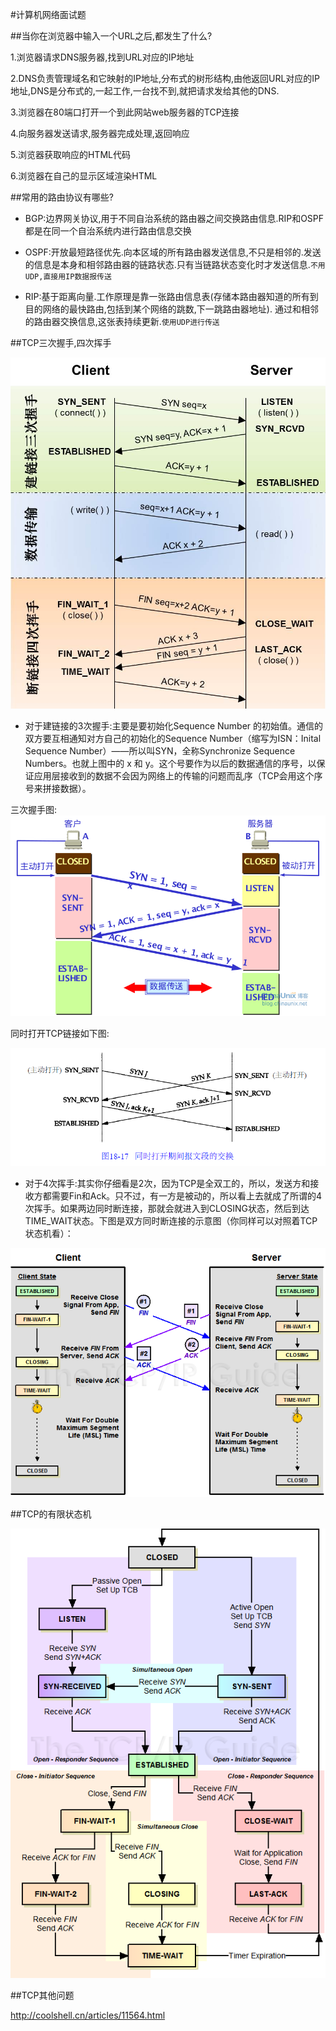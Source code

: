 #计算机网络面试题

##当你在浏览器中输入一个URL之后,都发生了什么?

1.浏览器请求DNS服务器,找到URL对应的IP地址

2.DNS负责管理域名和它映射的IP地址,分布式的树形结构,由他返回URL对应的IP地址,DNS是分布式的,一起工作,一台找不到,就把请求发给其他的DNS.

3.浏览器在80端口打开一个到此网站web服务器的TCP连接

4.向服务器发送请求,服务器完成处理,返回响应

5.浏览器获取响应的HTML代码

6.浏览器在自己的显示区域渲染HTML

##常用的路由协议有哪些?

* BGP:边界网关协议,用于不同自治系统的路由器之间交换路由信息.RIP和OSPF都是在同一个自治系统内进行路由信息交换

* OSPF:开放最短路径优先.向本区域的所有路由器发送信息,不只是相邻的.发送的信息是本身和相邻路由器的链路状态.只有当链路状态变化时才发送信息.`不用UDP,直接用IP数据报传送`

* RIP:基于距离向量.工作原理是靠一张路由信息表(存储本路由器知道的所有到目的网络的最快路由,包括到某个网络的跳数,下一跳路由器地址). 通过和相邻的路由器交换信息,这张表持续更新.`使用UDP进行传送`

##TCP三次握手,四次挥手

![](tcp1.jpg)
* 对于建链接的3次握手:主要是要初始化Sequence Number 的初始值。通信的双方要互相通知对方自己的初始化的Sequence Number（缩写为ISN：Inital Sequence Number）——所以叫SYN，全称Synchronize Sequence Numbers。也就上图中的 x 和 y。这个号要作为以后的数据通信的序号，以保证应用层接收到的数据不会因为网络上的传输的问题而乱序（TCP会用这个序号来拼接数据）。

三次握手图:
![](tcp5.png)

同时打开TCP链接如下图:

![](tcp4.gif)

* 对于4次挥手:其实你仔细看是2次，因为TCP是全双工的，所以，发送方和接收方都需要Fin和Ack。只不过，有一方是被动的，所以看上去就成了所谓的4次挥手。如果两边同时断连接，那就会就进入到CLOSING状态，然后到达TIME_WAIT状态。下图是双方同时断连接的示意图（你同样可以对照着TCP状态机看）：

![](tcp3.png)

##TCP的有限状态机

![](tcp2.png)

##TCP其他问题

http://coolshell.cn/articles/11564.html


